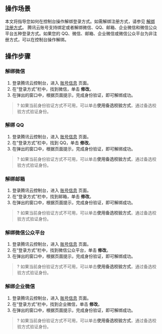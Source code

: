 ## 操作场景

本文将指导您如何在控制台操作解绑登录方式。如需解绑注册方式，请参见 [解绑注册方式](https://cloud.tencent.com/document/product/378/53911)。
腾讯云账号支持绑定或者解绑微信、QQ、邮箱、企业微信和微信公众平台五种登录方式。如果您的 QQ、微信、邮箱、企业微信或微信公众平台为非注册方式，可以在控制台操作解绑。


## 操作步骤

### 解绑微信
1. 登录腾讯云控制台，进入 [账号信息](https://console.cloud.tencent.com/developer) 页面。
2. 在“登录方式”栏中，找到微信，单击 **修改**。
3. 在弹出的窗口中，根据页面提示，完成身份验证，即可解绑成功。
>? 如果当前身份验证方式不可用，可以单击**使用备选校验方式**，通过备选校验方式验证身份。
>

### 解绑 QQ 
1. 登录腾讯云控制台，进入 [账号信息](https://console.cloud.tencent.com/developer) 页面。
2. 在“登录方式”栏中，找到 QQ，单击 **修改**。
3. 在弹出的窗口中，根据页面提示，完成身份验证，即可解绑成功。
>? 如果当前身份验证方式不可用，可以单击**使用备选校验方式**，通过备选校验方式验证身份。
>

### 解绑邮箱
1. 登录腾讯云控制台，进入 [账号信息](https://console.cloud.tencent.com/developer) 页面。
2. 在“登录方式”栏中，找到邮箱，单击 **修改**。
3. 在弹出的窗口中，根据页面提示，完成身份验证，即可解绑成功。
>? 如果当前身份验证方式不可用，可以单击**使用备选校验方式**，通过备选校验方式验证身份。
>

### 解绑微信公众平台
1. 登录腾讯云控制台，进入 [账号信息](https://console.cloud.tencent.com/developer) 页面。
2. 在“登录方式”栏中，找到微信公众平台，单击 **修改**。
3. 在弹出的窗口中，根据页面提示，完成身份验证，即可解绑成功。
>? 如果当前身份验证方式不可用，可以单击**使用备选校验方式**，通过备选校验方式验证身份。
>

### 解绑企业微信

1. 登录腾讯云控制台，进入 [账号信息](https://console.cloud.tencent.com/developer) 页面。
2. 在“登录方式”栏中，找到企业微信，单击 **修改**。
3. 在弹出的窗口中，根据页面提示，完成身份验证，即可解绑成功。
>? 如果当前身份验证方式不可用，可以单击**使用备选校验方式**，通过备选校验方式验证身份。
>
